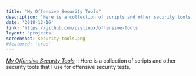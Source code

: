 ```yaml
---
title: "My Offensive Security Tools"
description: "Here is a collection of scripts and other security tools that I use for offensive security tests."
date: '2018-12-16'
link: 'https://github.com/psylinux/offensive-tools'
layout: 'projects'
screenshot: security-tools.png
#featured: 'true'
---
```


[_My Offensive Security Tools_](https://github.com/psylinux/offensive-tools) :: Here is a collection of scripts and other security tools that I use for offensive security tests.
